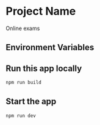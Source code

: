 # Project Name

Online exams
## Environment Variables

## Run this app locally

```bash
npm run build
```
## Start the app

```bash
npm run dev
```





